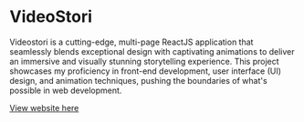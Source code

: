 # VideoStori

Videostori is a cutting-edge, multi-page ReactJS application that seamlessly blends exceptional design with captivating animations to deliver an immersive and visually stunning storytelling experience. This project showcases my proficiency in front-end development, user interface (UI) design, and animation techniques, pushing the boundaries of what's possible in web development.

[View website here]("https://venerable-babka-b6261a.netlify.app/")
